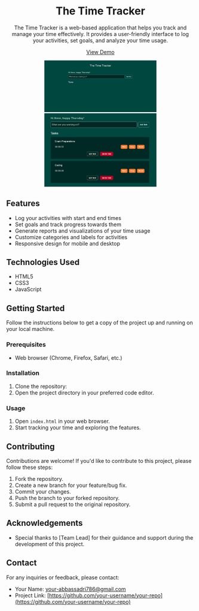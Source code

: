 <!-- Project Title -->
<h1 align="center">The Time Tracker</h1>

<!-- Project Description -->
<p align="center">
  The Time Tracker is a web-based application that helps you track and manage your time effectively. It provides a user-friendly interface to log your activities, set goals, and analyze your time usage.
</p>

<!-- Project Demo -->
<p align="center">
  <a href="https://your-time-tracker-demo.com">View Demo</a>
</p>

<!-- Project Screenshots -->
<p align="center">
  <img src="screenshots/screenshot1.png" alt="Screenshot 1" width="300" />
  <img src="screenshots/screenshot2.png" alt="Screenshot 2" width="300" />
</p>

<!-- Features -->
## Features
- Log your activities with start and end times
- Set goals and track progress towards them
- Generate reports and visualizations of your time usage
- Customize categories and labels for activities
- Responsive design for mobile and desktop

<!-- Technologies Used -->
## Technologies Used
- HTML5
- CSS3
- JavaScript

<!-- Getting Started -->
## Getting Started
Follow the instructions below to get a copy of the project up and running on your local machine.

### Prerequisites
- Web browser (Chrome, Firefox, Safari, etc.)

### Installation
1. Clone the repository:
2. Open the project directory in your preferred code editor.

### Usage
1. Open `index.html` in your web browser.
2. Start tracking your time and exploring the features.

<!-- Contributing -->
## Contributing
Contributions are welcome! If you'd like to contribute to this project, please follow these steps:
1. Fork the repository.
2. Create a new branch for your feature/bug fix.
3. Commit your changes.
4. Push the branch to your forked repository.
5. Submit a pull request to the original repository.

<!-- Acknowledgements -->
## Acknowledgements
- Special thanks to [Team Lead] for their guidance and support during the development of this project.

<!-- Contact -->
## Contact
For any inquiries or feedback, please contact:
- Your Name: your-abbassadri786@gmail.com
- Project Link: [https://github.com/your-username/your-repo](https://github.com/your-username/your-repo)
